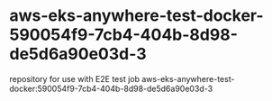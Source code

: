 # aws-eks-anywhere-test-docker-590054f9-7cb4-404b-8d98-de5d6a90e03d-3
repository for use with E2E test job aws-eks-anywhere-test-docker:590054f9-7cb4-404b-8d98-de5d6a90e03d-3
